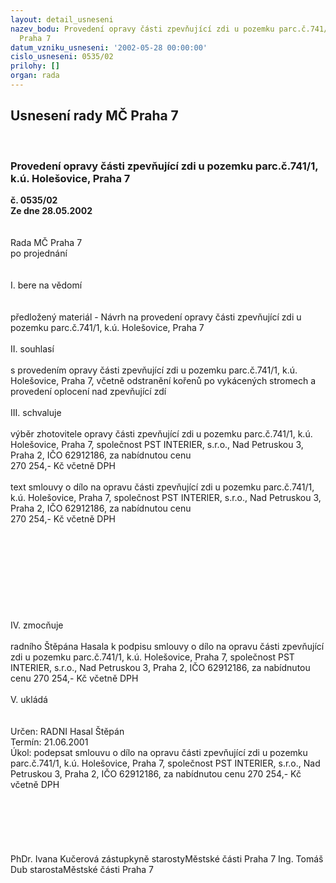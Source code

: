 ```yaml
---
layout: detail_usneseni
nazev_bodu: Provedení opravy části zpevňující zdi u pozemku parc.č.741/1, k.ú. Holešovice,
  Praha 7
datum_vzniku_usneseni: '2002-05-28 00:00:00'
cislo_usneseni: 0535/02
prilohy: []
organ: rada
---
```

<div id="ucUsn_pList" class="usn">
	<span><h2>Usnesení rady MČ Praha 7 </h2>
<br></span><div class="standBody">
<span><h3>Provedení opravy části zpevňující zdi u pozemku parc.č.741/1, k.ú. Holešovice, Praha 7</h3></span><div class="center">
		<strong>č. 0535/02</strong><br>
	</div>
<div class="center">
		<strong>Ze dne 28.05.2002</strong><br><br>
	</div>
<br>Rada MČ Praha 7<br>po projednání<br><br><br>I.	bere na vědomí<br><br> <br>předložený materiál - Návrh na provedení opravy části zpevňující zdi u pozemku parc.č.741/1, k.ú. Holešovice, Praha 7<br><br>II.	souhlasí <br><br>s provedením opravy části zpevňující zdi u pozemku parc.č.741/1, k.ú. Holešovice, Praha 7, včetně odstranění kořenů po vykácených stromech a provedení oplocení nad zpevňující zdí<br><br>III.	schvaluje <br><br>výběr zhotovitele opravy části zpevňující zdi u pozemku parc.č.741/1, k.ú. Holešovice, Praha 7, společnost PST INTERIER, s.r.o., Nad Petruskou 3, Praha 2, IČO 62912186, za nabídnutou cenu <br>270 254,- Kč včetně DPH <br><br>text smlouvy o dílo na opravu části zpevňující zdi u pozemku parc.č.741/1, k.ú. Holešovice, Praha 7, společnost PST INTERIER, s.r.o., Nad Petruskou 3, Praha 2, IČO 62912186, za nabídnutou cenu <br>270 254,- Kč včetně DPH  <br><br><br><br><br><br><br><br><br><br>IV.	zmocňuje<br><br>radního Štěpána Hasala k podpisu smlouvy o dílo na opravu části zpevňující zdi u pozemku parc.č.741/1, k.ú. Holešovice, Praha 7, společnost PST INTERIER, s.r.o., Nad Petruskou 3, Praha 2, IČO 62912186, za nabídnutou cenu 270 254,- Kč včetně DPH<br> <br>V.      ukládá<br><br> <br>Určen:	RADNI Hasal Štěpán<br>Termín: 21.06.2001<br>Úkol:	podepsat  smlouvu o dílo na opravu části zpevňující zdi u pozemku parc.č.741/1, k.ú. Holešovice, Praha 7, společnost PST INTERIER, s.r.o., Nad Petruskou 3, Praha 2, IČO 62912186, za nabídnutou cenu 270 254,- Kč včetně DPH <br> <br><br><br><br> <br>	<br>PhDr. Ivana Kučerová zástupkyně starostyMěstské části Praha 7	Ing. Tomáš Dub starostaMěstské části Praha 7<br>	<br><br>
</div>
</div>